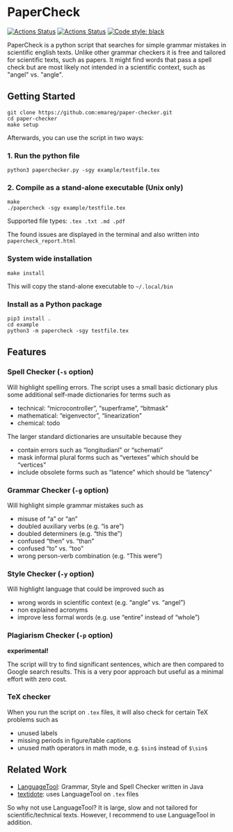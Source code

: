 # PaperCheck

[![Actions Status](https://github.com/emareg/paper-checker/workflows/CI/badge.svg)](https://github.com/emareg/paper-checker)
[![Actions Status](https://github.com/emareg/paper-checker/workflows/CodeQL/badge.svg)](https://github.com/emareg/paper-checker)
[![Code style: black](https://img.shields.io/badge/code%20style-black-000000.svg)](https://github.com/psf/black)

PaperCheck is a python script that searches for simple grammar mistakes in scientific english texts. Unlike other grammar checkers it is free and tailored for scientific texts, such as papers. It might find words that pass a spell check but are most likely not intended in a scientific context, such as "angel" vs. "angle".

## Getting Started

```shell
git clone https://github.com:emareg/paper-checker.git
cd paper-checker
make setup
```

Afterwards, you can use the script in two ways:

### 1. Run the python file

```shell
python3 paperchecker.py -sgy example/testfile.tex
```

### 2. Compile as a stand-alone executable (Unix only)

```shll
make
./papercheck -sgy example/testfile.tex
```

Supported file types: `.tex .txt .md .pdf`

The found issues are displayed in the terminal and also written into `papercheck_report.html`

### System wide installation

```shell
make install
```

This will copy the stand-alone executable to `~/.local/bin`

### Install as a Python package

```
pip3 install .
cd example
python3 -m papercheck -sgy testfile.tex
```

## Features

### Spell Checker (`-s` option)

Will highlight spelling errors. The script uses a small basic dictionary plus some additional self-made dictionaries for terms such as

* technical: “microcontroller”, “superframe”, “bitmask”
* mathematical: “eigenvector”, “linearization”
* chemical: todo

The larger standard dictionaries are unsuitable because they

* contain errors such as “longitudianl” or “schemati”
* mask informal plural forms such as “vertexes” which should be “vertices”
* include obsolete forms such as “latence” which should be “latency”

### Grammar Checker (`-g` option)

Will highlight simple grammar mistakes such as

* misuse of “a” or “an”
* doubled auxiliary verbs (e.g. “is are”)
* doubled determiners (e.g. “this the”)
* confused “then” vs. “than”
* confused “to” vs. “too”
* wrong person-verb combination (e.g. “This were”)

### Style Checker (`-y` option)

Will highlight language that could be improved such as

* wrong words in scientific context (e.g. “angle” vs. “angel”)
* non explained acronyms
* improve less formal words (e.g. use “entire” instead of “whole”)
<!-- * numbers below 12 are written as digits -->

### Plagiarism Checker (`-p` option)

**experimental!**

The script will try to find significant sentences, which are then compared to Google search results. This is a very poor approach but useful as a minimal effort with zero cost.

### TeX checker

When you run the script on `.tex` files, it will also check for certain TeX problems such as

* unused labels
* missing periods in figure/table captions
* unused math operators in math mode, e.g. `$sin$` instead of `$\sin$`

## Related Work

* [LanguageTool](https://languagetool.org/): Grammar, Style and Spell Checker written in Java
* [textidote](https://github.com/sylvainhalle/textidote): uses LanguageTool on `.tex` files

So why not use LanguageTool? It is large, slow and not tailored for scientific/technical texts. However, I recommend to use LanguageTool in addition.
